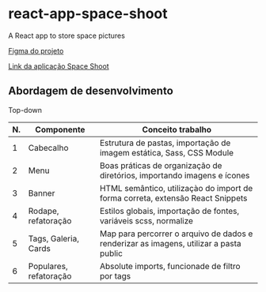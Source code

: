 # react-app-space-shoot
A React app to store space pictures

[Figma do projeto](https://www.figma.com/file/Y1W8HJHKqlUdDFeWi8e4cz/Alura-Space-%7C-React%3A-arquivos-est%C3%A1ticos?node-id=89%3A4)

[Link da aplicação Space Shoot](https://alanserafim-react-spaceshoot.vercel.app/)


## Abordagem de desenvolvimento

Top-down

| N. | Componente | Conceito trabalho |
|--- |--- |---
| 1 | Cabecalho | Estrutura de pastas, importação de imagem estática, Sass, CSS Module
| 2 | Menu | Boas práticas de organização de diretórios, importando imagens e ícones
| 3 | Banner | HTML semântico, utilizaçào do import de forma correta, extensão React Snippets
| 4 | Rodape, refatoração | Estilos globais, importação de fontes, variáveis scss, normalize
| 5 | Tags, Galeria, Cards | Map para percorrer o arquivo de dados e renderizar as imagens, utilizar a pasta public
| 6 | Populares, refatoração | Absolute imports, funcionade de filtro por tags
















